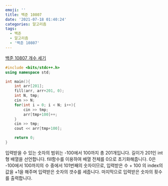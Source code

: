 ```yaml
---
emoji: ''
title: 백준 10807
date: '2021-07-18 01:40:24'
categories: 알고리즘
tags:
  - 백준
  - 알고리즘
  - '백준 10807'
---
```


[백준 10807 개수 세기](https://www.acmicpc.net/problem/10807)

```c++
#include <bits/stdc++.h>
using namespace std;

int main(){
    int arr[201];
    fill(arr, arr+201, 0);
    int N, tmp;
    cin >> N;
    for(int i = 0; i < N; i++){
        cin >> tmp;
        arr[tmp+100]++;
    }
    cin >> tmp;
    cout << arr[tmp+100];

    return 0;
}
```

입력받을 수 있는 숫자의 범위는 -100에서 100까지 총 201개입니다. 길이가 201인 int형 배열을 선언합니다.
fill함수를 이용하여 배열 전체를 0으로 초기화해줍니다. 0은 -100에서 100까지의 수 중에서 101번째의 숫자이므로, 입력받은 수 + 100 의 index의 값을 +1을 해주며 입력받은 숫자의 갯수를 세줍니다.
마지막으로 입력받은 숫자의 횟수를 출력합니다.
